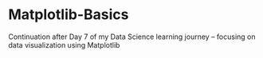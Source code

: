 # Matplotlib-Basics
Continuation after Day 7 of my Data Science learning journey – focusing on data visualization using Matplotlib
